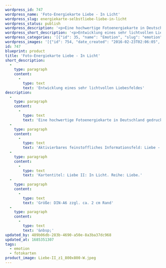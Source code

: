 ```yaml
---
wordpress_id: 747
wordpress_name: 'Foto-Energiekarte Liebe - In Licht'
wordpress_slug: energiekarte-selbstliebe-liebe-in-licht
wordpress_status: publish
wordpress_description: '<p>Eine hochwertige Fotoenergiekarte in Deutschland gedruckt und in Handarbeit laminiert.  Sie ist in Postkartengröße (DIN-A6) gut zu transportieren und kann auch auf den Körper aufgelegt werden.</p><p>Aktivierbares feinstoffliches Informationsfeld: Liebe - Licht - Hoffnung - Schöpferkraft - Achtsamkeit: Ein besonders lichtvolles Energiefeld von Liebe in sich selbst zu entwickeln. Ein Feld der Liebe, in Achtsamkeit für sich und für andere. Dieses Energiefeld kann bewusst einfiießen in die eigenen Handlungen. Gewinnen von Hoffnung und Stärkung der eigenen Schaffenskraft auf Basis von Liebe in ihrer wahrhaftigen Bedeutung.</p><p>Kartentitel: Liebe II: In Licht. Reihe: Liebe.</p><p>Größe: DIN-A6 zzgl. ca. 2 cm Rand<br />Andere Formate sind individuell für Sie innerhalb weniger Tage herstellbar. Bitte kontaktieren Sie uns hierfür unter <a href="mailto:info@elvedenverlag.de">info@elvedenverlag.de</a>.</p><p><a href="https://my.feenbaum.de/anwendung-energiebilder-foto-laminiert/">Anwendungshinweise</a>      <a href="https://my.feenbaum.de/produktinformationen-fotokarten/">Produktinformationen</a></p><p>&nbsp;</p>'
wordpress_short_description: '<p>Entwicklung eines sehr lichtvollen Liebesfeldes<br /><em>Hinweis: Das Wasserzeichen „Elveden Verlag Energiebild“ wird nicht mit gedruckt</em></p>'
wordpress_categories: '[{"id": 35, "name": "Emotion", "slug": "emotion"}, {"id": 23, "name": "Fotokarten", "slug": "fotokarten"}]'
wordpress_images: '[{"id": 754, "date_created": "2016-02-23T02:06:05", "date_created_gmt": "2016-02-23T00:06:05", "date_modified": "2016-02-23T02:06:05", "date_modified_gmt": "2016-02-23T00:06:05", "src": "https://my.feenbaum.de/wp-content/uploads/2016/02/Liebe-II_z1_800x800-W.jpeg", "name": "Liebe II_z1_800x800-W", "alt": ""}]'
id: 747
blueprint: product
title: 'Foto-Energiekarte Liebe - In Licht'
short_description:
  -
    type: paragraph
    content:
      -
        type: text
        text: 'Entwicklung eines sehr lichtvollen Liebesfeldes'
description:
  -
    type: paragraph
    content:
      -
        type: text
        text: 'Eine hochwertige Fotoenergiekarte in Deutschland gedruckt und in Handarbeit laminiert.  Sie ist in Postkartengröße (DIN-A6) gut zu transportieren und kann auch auf den Körper aufgelegt werden.'
  -
    type: paragraph
    content:
      -
        type: text
        text: 'Aktivierbares feinstoffliches Informationsfeld: Liebe - Licht - Hoffnung - Schöpferkraft - Achtsamkeit: Ein besonders lichtvolles Energiefeld von Liebe in sich selbst zu entwickeln. Ein Feld der Liebe, in Achtsamkeit für sich und für andere. Dieses Energiefeld kann bewusst einfiießen in die eigenen Handlungen. Gewinnen von Hoffnung und Stärkung der eigenen Schaffenskraft auf Basis von Liebe in ihrer wahrhaftigen Bedeutung.'
  -
    type: paragraph
    content:
      -
        type: text
        text: 'Kartentitel: Liebe II: In Licht. Reihe: Liebe.'
  -
    type: paragraph
    content:
      -
        type: text
        text: 'Größe: DIN-A6 zzgl. ca. 2 cm Rand'
  -
    type: paragraph
    content:
      -
        type: text
        text: '&nbsp;'
updated_by: 489b06db-283b-4690-a50e-8a3ba37dc968
updated_at: 1685351307
tags:
  - emotion
  - fotokarten
product_image: Liebe-II_z1_800x800-W.jpeg
---
```

